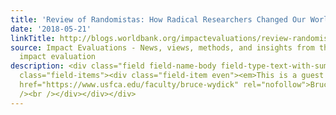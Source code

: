 ```yaml
---
title: 'Review of Randomistas: How Radical Researchers Changed Our World'
date: '2018-05-21'
linkTitle: http://blogs.worldbank.org/impactevaluations/review-randomistas-how-radical-researchers-changed-our-world
source: Impact Evaluations - News, views, methods, and insights from the world of
  impact evaluation
description: <div class="field field-name-body field-type-text-with-summary field-label-hidden"><div
  class="field-items"><div class="field-item even"><em>This is a guest post by <a
  href="https://www.usfca.edu/faculty/bruce-wydick" rel="nofollow">Bruce Wydick</a>.</em><br
  /><br /></div></div></div>
---
```

